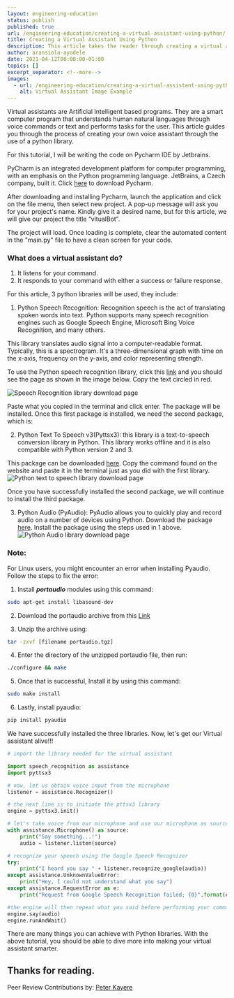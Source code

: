 ```yaml
---
layout: engineering-education
status: publish
published: true
url: /engineering-education/creating-a-virtual-assistant-using-python/
title: Creating a Virtual Assistant Using Python
description: This article takes the reader through creating a virtual assistant using python. A virtual assistant, also called an AI assistant or digital assistant, is an application program that understands natural language voice commands and completes tasks for the user.
author: aransiola-ayodele
date: 2021-04-12T00:00:00-01:00
topics: []
excerpt_separator: <!--more-->
images:
  - url: /engineering-education/creating-a-virtual-assistant-using-python/hero.jpg
    alt: Virtual Assistant Image Example
---
```


Virtual assistants are Artificial Intelligent based programs. They are a smart computer program that understands human natural languages through voice commands or text and performs tasks for the user. This article guides you through the process of creating your own voice assistant through the use of a python library.

<!--more-->
For this tutorial, I will be writing the code on Pycharm IDE by Jetbrains.

PyCharm is an integrated development platform for computer programming, with an emphasis on the Python programming language. JetBrains, a Czech company, built it. Click [here](https://www.jetbrains.com/pycharm/download/) to download Pycharm.

After downloading and installing Pycharm, launch the application and click on the file menu, then select new project. A pop-up message will ask you for your project's name. Kindly give it a desired name, but for this article, we will give our project the title “vitualBot”.

The project will load. Once loading is complete, clear the automated content in the "main.py" file to have a clean screen for your code.

### What does a virtual assistant do?
1. It listens for your command.
2. It responds to your command with either a success or failure response.

For this article, 3 python libraries will be used, they include:

1. Python Speech Recognition: Recognition speech is the act of translating spoken words into text. Python supports many speech recognition engines such as Google Speech Engine, Microsoft Bing Voice Recognition, and many others.

This library translates audio signal into a computer-readable format. Typically, this is a spectrogram. It's a three-dimensional graph with time on the x-axis, frequency on the y-axis, and color representing strength.

To use the Python speech recognition library, click this [link](https://pypi.org/project/SpeechRecognition/) and you should see the page as shown in the image below. Copy the text circled in red.

![Speech Recognition library download page](/engineering-education/creating-a-virtual-assistant-using-python/python-speech.png)

Paste what you copied in the terminal and click enter. The package will be installed. Once this first package is installed, we need the second package, which is:

2. Python Text To Speech v3(Pyttsx3): this library is a text-to-speech conversion library in Python. This library works offline and it is also compatible with Python version 2 and 3.

This package can be downloaded [here](https://pypi.org/project/pyttsx3/). Copy the command found on the website and paste it in the terminal just as you did with the first library.
![Python text to speech library download page](/engineering-education/creating-a-virtual-assistant-using-python/pyttsx3.png)

Once you have successfully installed the second package, we will continue to install the third package.

3. Python Audio (PyAudio): PyAudio allows you to quickly play and record audio on a number of devices using Python. Download the package [here](https://pypi.org/project/PyAudio/). Install the package using the steps used in 1 above.
   ![Python Audio library download page](/engineering-education/creating-a-virtual-assistant-using-python/pyaudio.png)

### Note:
For Linux users, you might encounter an error when installing Pyaudio. Follow the steps to fix the error:

1. Install **_portaudio_** modules using this command:

```bash
sudo apt-get install libasound-dev
```

2. Download the portaudio archive from this [Link](http://files.portaudio.com/download.html)

3. Unzip the archive using:

```bash
tar -zxvf [filename portaudio.tgz]
```

4. Enter the directory of the unzipped portaudio file, then run:

```bash
./configure && make
```

5. Once that is successful, Install it by using this command:

```bash
sudo make install
```

6. Lastly, install pyaudio:

```bash
pip install pyaudio
```

We have successfully installed the three libraries. Now, let's get our Virtual assistant alive!!!

```python
# import the library needed for the virtual assistant

import speech_recognition as assistance
import pyttsx3

# now, let us obtain voice input from the microphone
listener = assistance.Recognizer()

# the next line is to initiate the pttsx3 library
engine = pyttsx3.init()

# let's take voice from our microphone and use our microphone as source
with assistance.Microphone() as source:
    print("Say something...!")
    audio = listener.listen(source)

# recognize your speech using the Google Speech Recognizer
try:
    print("I heard you say " + listener.recognize_google(audio))
except assistance.UnknownValueError:
    print("Hey, I could not understand what you say")
except assistance.RequestError as e:
    print("Request from Google Speech Recognition failed; {0}".format(e))

#the engine will then repeat what you said before performing your command
engine.say(audio)
engine.runAndWait()

```

There are many things you can achieve with Python libraries. With the above tutorial, you should be able to dive more into making your virtual assistant smarter.

Thanks for reading.
---
Peer Review Contributions by: [Peter Kayere](/engineering-education/authors/peter-kayere/)